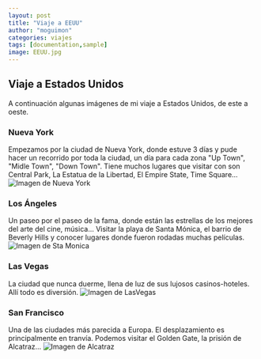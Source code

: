 ```yaml
---
layout: post
title: "Viaje a EEUU"
author: "moguimon"
categories: viajes
tags: [documentation,sample]
image: EEUU.jpg
---
```


## Viaje a Estados Unidos

A continuación algunas imágenes de mi viaje a Estados Unidos, de este a oeste.


### Nueva York
Empezamos por la ciudad de Nueva York, donde estuve 3 días y pude hacer un recorrido por toda la ciudad, un día para cada zona "Up Town", "Midle Town", "Down Town".
Tiene muchos lugares que visitar con son Central Park, La Estatua de la Libertad, El Empire State, Time Square...
![Imagen de Nueva York]({{site.baseurl}/assets/img/NuevaYork.jpg})


### Los Ángeles
Un paseo por el paseo de la fama, donde están las estrellas de los mejores del arte del cine, música...
Visitar la playa de Santa Mónica, el barrio de Beverly Hills y conocer lugares donde fueron rodadas muchas películas.
![Imagen de Sta Monica]({{site.baseurl}/assets/img/LosAngeles.jpg})

### Las Vegas
La ciudad que nunca duerme, llena de luz de sus lujosos casinos-hoteles. Allí todo es diversión.
![Imagen de LasVegas]({{site.baseurl}/assets/img/LasVegas.jpg})


### San Francisco
Una de las ciudades más parecida a Europa. El desplazamiento es principalmente en tranvía. Podemos visitar el Golden Gate, la prisión de Alcatraz...
![Imagen de Alcatraz]({{site.baseurl}/assets/img/Alcatraz.jpg})

